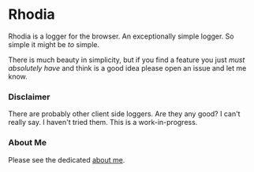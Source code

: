 # Rhodia

Rhodia is a logger for the browser. An exceptionally simple logger. So simple it might be *to* simple.

There is much beauty in simplicity, but if you find a feature you just *must absolutely have* and think is a good idea please open an issue and let me know.

### Disclaimer

There are probably other client side loggers. Are they any good? I can't really say. I haven't tried them. This is a work-in-progress.

### About Me

Please see the dedicated [about me](http://joshuakehn.com/colophon/).